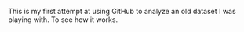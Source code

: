This is my first attempt at using GitHub to analyze an old dataset I was playing with. To see how it works. 
